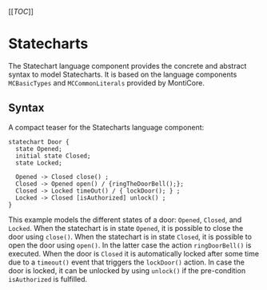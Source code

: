<!-- (c) https://github.com/MontiCore/monticore -->
[[_TOC_]]
# Statecharts

The Statechart language component provides the concrete and abstract syntax to model Statecharts.
It is based on the language components `MCBasicTypes` and `MCCommonLiterals` provided by MontiCore.

## Syntax


A compact teaser for the Statecharts language component:

```
statechart Door {
  state Opened;
  initial state Closed;
  state Locked;

  Opened -> Closed close() ;
  Closed -> Opened open() / {ringTheDoorBell();};
  Closed -> Locked timeOut() / { lockDoor(); } ;
  Locked -> Closed [isAuthorized] unlock() ;
}
```
This example models the different states of a door: `Opened`, `Closed`, and `Locked`.
When the statechart is in state `Opened`, it is possible to close the door using `close()`.
When the statechart is in state `Closed`, it is possible to open the door using `open()`. 
In the latter case the action  `ringDoorBell()` is executed. 
When the door is `Closed` it is automatically locked after some time due to a 
`timeout()` event that triggers the `lockDoor()` action.
In case the door is locked, it can be unlocked by using `unlock()` if the pre-condition
 `isAuthorized` is fulfilled.

<!-- #### Handwritten Extensions -->

<!-- ### Symboltable -->


